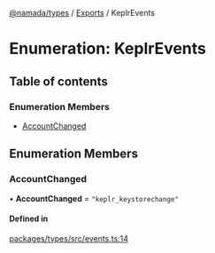 [@namada/types](../README.md) / [Exports](../modules.md) / KeplrEvents

# Enumeration: KeplrEvents

## Table of contents

### Enumeration Members

- [AccountChanged](KeplrEvents.md#accountchanged)

## Enumeration Members

### AccountChanged

• **AccountChanged** = ``"keplr_keystorechange"``

#### Defined in

[packages/types/src/events.ts:14](https://github.com/anoma/namada-interface/blob/789e785c74e4f6d9560d65f2f0f63787beddc028/packages/types/src/events.ts#L14)
